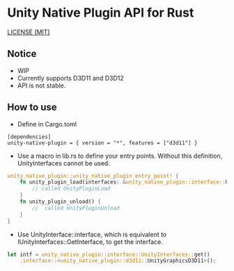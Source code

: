 Unity Native Plugin API for Rust
=====

[LICENSE (MIT)](LICENSE)

## Notice

* WIP
* Currently supports D3D11 and D3D12
* API is not stable.

## How to use

* Define in Cargo.toml
```cargo
[dependencies]
unity-native-plugin = { version = "*", features = ["d3d11"] }
```
* Use a macro in lib.rs to define your entry points. Without this definition, UnityInterfaces cannot be used.
```rust
unity_native_plugin::unity_native_plugin_entry_point! {
    fn unity_plugin_load(interfaces: &unity_native_plugin::interface::UnityInterfaces) {
        // called UnityPluginLoad
    }
    fn unity_plugin_unload() {
        //  called UnityPluginUnload
    }
}
```
* Use UnityInterface::interface, which is equivalent to IUnityInterfaces::GetInterface, to get the interface.
```rust
let intf = unity_native_plugin::interface::UnityInterfaces::get()
    .interface::<unity_native_plugin::d3d11::UnityGraphicsD3D11>();
```
